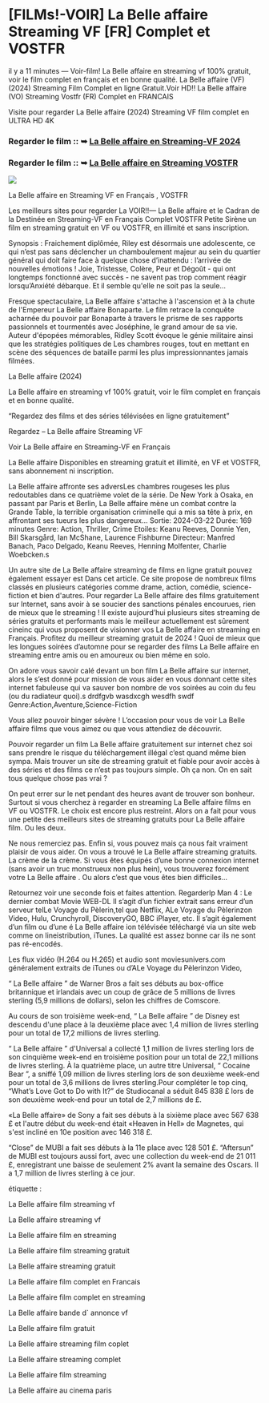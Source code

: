 # [FILMs!-VOIR] La Belle affaire Streaming VF [FR] Complet et VOSTFR

il y a 11 minutes — Voir-film! La Belle affaire en streaming vf 100% gratuit, voir le film complet en français et en bonne qualité. La Belle affaire (VF) (2024) Streaming Film Complet en ligne Gratuit.Voir HD!! La Belle affaire (VO) Streaming Vostfr (FR) Complet en FRANCAIS

Visite pour regarder La Belle affaire (2024) Streaming VF film complet en ULTRA HD 4K

### Regarder le film :: ➥ [La Belle affaire en Streaming-VF 2024](https://t.co/2jRlzrfU1i)

### Regarder le film :: ➥ [La Belle affaire en Streaming VOSTFR](https://t.co/2jRlzrfU1i)

<p dir="auto"><a href="https://t.co/2jRlzrfU1i" title="PLAYNOW" rel="nofollow"><img src="https://i.imgur.com/jhNGoEt.gif" style="max-width: 100%;"></a></p>

La Belle affaire en Streaming VF en Français , VOSTFR

Les meilleurs sites pour regarder La VOIR!!— La Belle affaire et le Cadran de la Destinée en Streaming-VF en Français Complet VOSTFR Petite Sirène un film en streaming gratuit en VF ou VOSTFR, en illimité et sans inscription.

Synopsis : Fraichement diplômée, Riley est désormais une adolescente, ce qui n’est pas sans déclencher un chamboulement majeur au sein du quartier général qui doit faire face à quelque chose d’inattendu : l’arrivée de nouvelles émotions ! Joie, Tristesse, Colère, Peur et Dégoût - qui ont longtemps fonctionné avec succès - ne savent pas trop comment réagir lorsqu’Anxiété débarque. Et il semble qu'elle ne soit pas la seule...

Fresque spectaculaire, La Belle affaire s'attache à l'ascension et à la chute de l'Empereur La Belle affaire Bonaparte. Le film retrace la conquête acharnée du pouvoir par Bonaparte à travers le prisme de ses rapports passionnels et tourmentés avec Joséphine, le grand amour de sa vie. Auteur d'épopées mémorables, Ridley Scott évoque le génie militaire ainsi que les stratégies politiques de Les chambres rouges, tout en mettant en scène des séquences de bataille parmi les plus impressionnantes jamais filmées.

La Belle affaire (2024)

La Belle affaire en streaming vf 100% gratuit, voir le film complet en français et en bonne qualité.

“Regardez des films et des séries télévisées en ligne gratuitement”

Regardez – La Belle affaire Streaming VF

Voir La Belle affaire en Streaming-VF en Français

La Belle affaire Disponibles en streaming gratuit et illimité, en VF et VOSTFR, sans abonnement ni inscription.

La Belle affaire affronte ses adversLes chambres rougeses les plus redoutables dans ce quatrième volet de la série. De New York à Osaka, en passant par Paris et Berlin, La Belle affaire mène un combat contre la Grande Table, la terrible organisation criminelle qui a mis sa tête à prix, en affrontant ses tueurs les plus dangereux... Sortie: 2024-03-22 Durée: 169 minutes Genre: Action, Thriller, Crime Etoiles: Keanu Reeves, Donnie Yen, Bill Skarsgård, Ian McShane, Laurence Fishburne Directeur: Manfred Banach, Paco Delgado, Keanu Reeves, Henning Molfenter, Charlie Woebcken.s

Un autre site de La Belle affaire streaming de films en ligne gratuit pouvez également essayer est Dans cet article. Ce site propose de nombreux films classés en plusieurs catégories comme drame, action, comédie, science-fiction et bien d'autres. Pour regarder La Belle affaire des films gratuitement sur Internet, sans avoir à se soucier des sanctions pénales encourues, rien de mieux que le streaming ! Il existe aujourd’hui plusieurs sites streaming de séries gratuits et performants mais le meilleur actuellement est sûrement cineinc qui vous proposent de visionner vos La Belle affaire en streaming en Français. Profitez du meilleur streaming gratuit de 2024 ! Quoi de mieux que les longues soirées d’automne pour se regarder des films La Belle affaire en streaming entre amis ou en amoureux ou bien même en solo.

On adore vous savoir calé devant un bon film La Belle affaire sur internet, alors le s’est donné pour mission de vous aider en vous donnant cette sites internet fabuleuse qui va sauver bon nombre de vos soirées au coin du feu (ou du radiateur quoi).s drdfgvb wasdxcgh wesdfh swdf Genre:Action,Aventure,Science-Fiction

Vous allez pouvoir binger sévère ! L’occasion pour vous de voir La Belle affaire films que vous aimez ou que vous attendiez de découvrir.

Pouvoir regarder un film La Belle affaire gratuitement sur internet chez soi sans prendre le risque du téléchargement illégal c’est quand même bien sympa. Mais trouver un site de streaming gratuit et fiable pour avoir accès à des séries et des films ce n’est pas toujours simple. Oh ça non. On en sait tous quelque chose pas vrai ?

On peut errer sur le net pendant des heures avant de trouver son bonheur. Surtout si vous cherchez à regarder en streaming La Belle affaire films en VF ou VOSTFR. Le choix est encore plus restreint. Alors on a fait pour vous une petite des meilleurs sites de streaming gratuits pour La Belle affaire film. Ou les deux.

Ne nous remerciez pas. Enfin si, vous pouvez mais ça nous fait vraiment plaisir de vous aider. On vous a trouvé le La Belle affaire streaming gratuits. La crème de la crème. Si vous êtes équipés d’une bonne connexion internet (sans avoir un truc monstrueux non plus hein), vous trouverez forcément votre La Belle affaire . Ou alors c’est que vous êtes bien difficiles…

Retournez voir une seconde fois et faites attention. RegarderIp Man 4 : Le dernier combat Movie WEB-DL Il s’agit d’un fichier extrait sans erreur d’un serveur telLe Voyage du Pèlerin,tel que Netflix, ALe Voyage du Pèlerinzon Video, Hulu, Crunchyroll, DiscoveryGO, BBC iPlayer, etc. Il s’agit également d’un film ou d’une é La Belle affaire ion télévisée téléchargé via un site web comme on lineistribution, iTunes. La qualité est assez bonne car ils ne sont pas ré-encodés.

Les flux vidéo (H.264 ou H.265) et audio sont moviesunivers.com généralement extraits de iTunes ou d’ALe Voyage du Pèlerinzon Video,

“ La Belle affaire ” de Warner Bros a fait ses débuts au box-office britannique et irlandais avec un coup de grâce de 5 millions de livres sterling (5,9 millions de dollars), selon les chiffres de Comscore.

Au cours de son troisième week-end, “ La Belle affaire ” de Disney est descendu d'une place à la deuxième place avec 1,4 million de livres sterling pour un total de 17,2 millions de livres sterling.

“ La Belle affaire ” d'Universal a collecté 1,1 million de livres sterling lors de son cinquième week-end en troisième position pour un total de 22,1 millions de livres sterling. À la quatrième place, un autre titre Universal, “ Cocaine Bear ”, a sniffé 1,09 million de livres sterling lors de son deuxième week-end pour un total de 3,6 millions de livres sterling.Pour compléter le top cinq, “What’s Love Got to Do with It?” de Studiocanal a séduit 845 838 £ lors de son deuxième week-end pour un total de 2,7 millions de £.

«La Belle affaire» de Sony a fait ses débuts à la sixième place avec 567 638 £ et l'autre début du week-end était «Heaven in Hell» de Magnetes, qui s'est incliné en 10e position avec 146 318 £.

“Close” de MUBI a fait ses débuts à la 11e place avec 128 501 £. “Aftersun” de MUBI est toujours aussi fort, avec une collection du week-end de 21 011 £, enregistrant une baisse de seulement 2% avant la semaine des Oscars. Il a 1,7 million de livres sterling à ce jour.

étiquette :

La Belle affaire film streaming vf

La Belle affaire streaming vf

La Belle affaire film en streaming

La Belle affaire film streaming gratuit

La Belle affaire streaming gratuit

La Belle affaire film complet en Francais

La Belle affaire film complet en streaming

La Belle affaire bande d` annonce vf

La Belle affaire film gratuit

La Belle affaire streaming film coplet

La Belle affaire streaming complet

La Belle affaire film streaming

La Belle affaire au cinema paris
